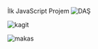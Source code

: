 İlk JavaScript Projem
![DAŞ](https://user-images.githubusercontent.com/130854133/233505383-e5668a63-bb77-4edf-aa3d-1c0f98beefb2.png)

![kagit](https://user-images.githubusercontent.com/130854133/233505385-be0057ac-ea95-4e9b-bbe0-9da424bbc03a.png)

![makas](https://user-images.githubusercontent.com/130854133/233505387-08b8fa15-7b9a-488c-b8f0-98634c67ce5f.png)
